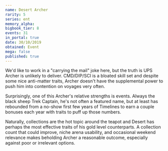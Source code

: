 ```yaml
---
name: Desert Archer
rarity: 5
series: ent
memory_alpha:
bigbook_tier: 8
events: 31
in_portal: true
date: 30/10/2019
obtained: Event
mega: false
published: true
---
```


We'd like to work in a "carrying the mail" joke here, but the truth is UPS Archer is unlikely to deliver. CMD/DIP/SCI is a bloated skill set and despite some nice anti-matter traits, Archer doesn't have the supplemental power to push him into contention on voyages very often.

Surprisingly, one of this Archer's relative strengths is events. Always the black sheep Trek Captain, he's not often a featured name, but at least has rebounded from a no-show first few years of Timelines to earn a couple bonuses each year with traits to puff up those numbers.

Naturally, collections are the hot topic around the teapot and Desert has perhaps the most effective traits of his gold level counterparts. A collection count that could improve, niche arena usability, and occasional weekend relevance makes beholding Archer a reasonable outcome, especially against poor or irrelevant options.
